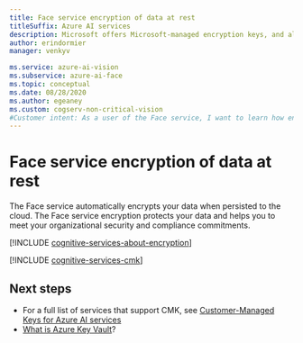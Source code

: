 ```yaml
---
title: Face service encryption of data at rest
titleSuffix: Azure AI services
description: Microsoft offers Microsoft-managed encryption keys, and also lets you manage your Azure AI services subscriptions with your own keys, called customer-managed keys (CMK). This article covers data encryption at rest for Face, and how to enable and manage CMK. 
author: erindormier
manager: venkyv

ms.service: azure-ai-vision
ms.subservice: azure-ai-face
ms.topic: conceptual
ms.date: 08/28/2020
ms.author: egeaney
ms.custom: cogserv-non-critical-vision
#Customer intent: As a user of the Face service, I want to learn how encryption at rest works.
---
```


# Face service encryption of data at rest

The Face service automatically encrypts your data when persisted to the cloud. The Face service encryption protects your data and helps you to meet your organizational security and compliance commitments.

[!INCLUDE [cognitive-services-about-encryption](../includes/cognitive-services-about-encryption.md)]

[!INCLUDE [cognitive-services-cmk](../includes/configure-customer-managed-keys.md)]

## Next steps

* For a full list of services that support CMK, see [Customer-Managed Keys for Azure AI services](../encryption/cognitive-services-encryption-keys-portal.md)
* [What is Azure Key Vault](../../key-vault/general/overview.md)?

